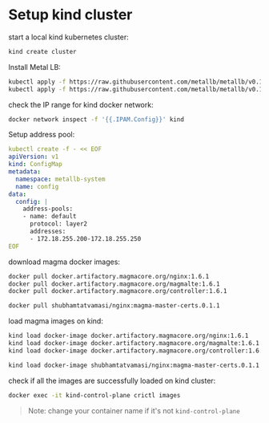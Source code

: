 # Setup kind cluster

start a local kind kubernetes cluster:
```bash
kind create cluster
```

Install Metal LB:
```bash
kubectl apply -f https://raw.githubusercontent.com/metallb/metallb/v0.11.0/manifests/namespace.yaml
kubectl apply -f https://raw.githubusercontent.com/metallb/metallb/v0.11.0/manifests/metallb.yaml
```

check the IP range for kind docker network:
```bash
docker network inspect -f '{{.IPAM.Config}}' kind
```

Setup address pool:
```yaml
kubectl create -f - << EOF
apiVersion: v1
kind: ConfigMap
metadata:
  namespace: metallb-system
  name: config
data:
  config: |
    address-pools:
    - name: default
      protocol: layer2
      addresses:
      - 172.18.255.200-172.18.255.250
EOF
```

download magma docker images:
```bash
docker pull docker.artifactory.magmacore.org/nginx:1.6.1
docker pull docker.artifactory.magmacore.org/magmalte:1.6.1
docker pull docker.artifactory.magmacore.org/controller:1.6.1

docker pull shubhamtatvamasi/nginx:magma-master-certs.0.1.1
```

load magma images on kind:
```bash
kind load docker-image docker.artifactory.magmacore.org/nginx:1.6.1
kind load docker-image docker.artifactory.magmacore.org/magmalte:1.6.1
kind load docker-image docker.artifactory.magmacore.org/controller:1.6.1

kind load docker-image shubhamtatvamasi/nginx:magma-master-certs.0.1.1
```

check if all the images are successfully loaded on kind cluster:
```bash
docker exec -it kind-control-plane crictl images
```
> Note: change your container name if it's not `kind-control-plane`
